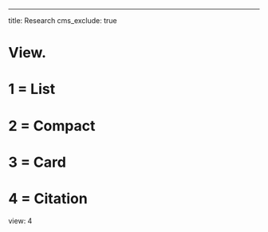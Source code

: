 ---
title: Research
cms_exclude: true

# View.
#   1 = List
#   2 = Compact
#   3 = Card
#   4 = Citation

view: 4

